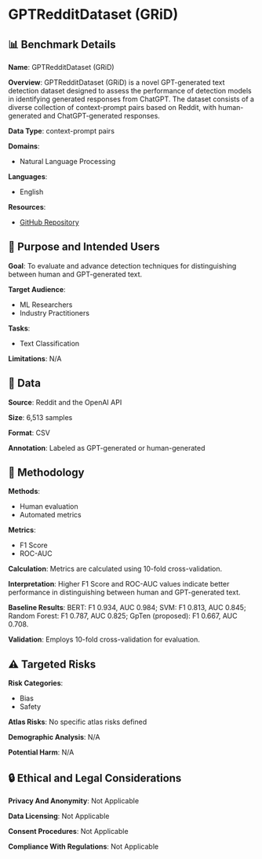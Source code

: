 # GPTRedditDataset (GRiD)

## 📊 Benchmark Details

**Name**: GPTRedditDataset (GRiD)

**Overview**: GPTRedditDataset (GRiD) is a novel GPT-generated text detection dataset designed to assess the performance of detection models in identifying generated responses from ChatGPT. The dataset consists of a diverse collection of context-prompt pairs based on Reddit, with human-generated and ChatGPT-generated responses.

**Data Type**: context-prompt pairs

**Domains**:
- Natural Language Processing

**Languages**:
- English

**Resources**:
- [GitHub Repository](https://github.com/madlab-ucr/GriD)

## 🎯 Purpose and Intended Users

**Goal**: To evaluate and advance detection techniques for distinguishing between human and GPT-generated text.

**Target Audience**:
- ML Researchers
- Industry Practitioners

**Tasks**:
- Text Classification

**Limitations**: N/A

## 💾 Data

**Source**: Reddit and the OpenAI API

**Size**: 6,513 samples

**Format**: CSV

**Annotation**: Labeled as GPT-generated or human-generated

## 🔬 Methodology

**Methods**:
- Human evaluation
- Automated metrics

**Metrics**:
- F1 Score
- ROC-AUC

**Calculation**: Metrics are calculated using 10-fold cross-validation.

**Interpretation**: Higher F1 Score and ROC-AUC values indicate better performance in distinguishing between human and GPT-generated text.

**Baseline Results**: BERT: F1 0.934, AUC 0.984; SVM: F1 0.813, AUC 0.845; Random Forest: F1 0.787, AUC 0.825; GpTen (proposed): F1 0.667, AUC 0.708.

**Validation**: Employs 10-fold cross-validation for evaluation.

## ⚠️ Targeted Risks

**Risk Categories**:
- Bias
- Safety

**Atlas Risks**:
No specific atlas risks defined

**Demographic Analysis**: N/A

**Potential Harm**: N/A

## 🔒 Ethical and Legal Considerations

**Privacy And Anonymity**: Not Applicable

**Data Licensing**: Not Applicable

**Consent Procedures**: Not Applicable

**Compliance With Regulations**: Not Applicable
